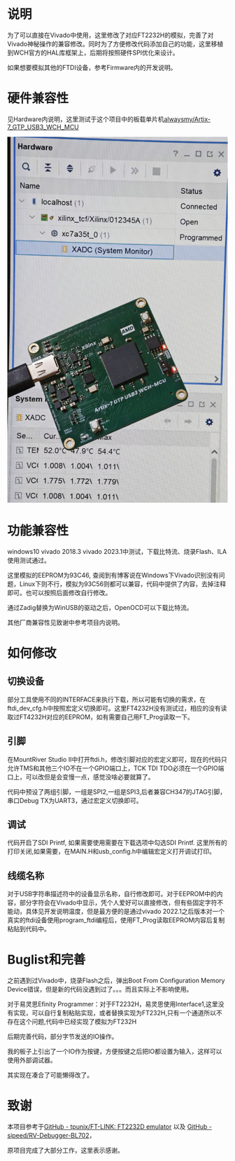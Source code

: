 # 说明

为了可以直接在Vivado中使用，这里修改了对应FT2232H的模拟，完善了对Vivado神秘操作的兼容修改。同时为了方便修改代码添加自己的功能，这里移植到WCH官方的HAL库框架上，后期将按照硬件SPI优化来设计。

如果想要模拟其他的FTDI设备，参考Firmware内的开发说明。

# 硬件兼容性

见Hardware内说明，这里测试于这个项目中的板载单片机[alwaysmy/Artix-7_GTP_USB3_WCH_MCU](https://github.com/alwaysmy/Artix-7_GTP_USB3_WCH_MCU)

![image-20251008003302689](./readme_att/image-20251008003302689.png)

# 功能兼容性

windows10 vivado 2018.3 vivado 2023.1中测试，下载比特流、烧录Flash、ILA使用测试通过。

这里模拟的EEPROM为93C46, 查阅到有博客说在Windows下Vivado识别没有问题，Linux下则不行，模拟为93C56则都可以兼容，代码中提供了内容，去掉注释即可。也可以按照后面修改自行修改。

通过Zadig替换为WinUSB的驱动之后，OpenOCD可以下载比特流。

其他厂商兼容性见致谢中参考项目内说明。

# 如何修改

## 切换设备

部分工具使用不同的INTERFACE来执行下载，所以可能有切换的需求，在ftdi_dev_cfg.h中按照宏定义切换即可。这里FT4232H没有测试过，相应的没有读取过FT4232H对应的EEPROM，如有需要自己用FT_Prog读取一下。

## 引脚

在MountRiver Studio II中打开ftdi.h，修改引脚对应的宏定义即可，现在的代码只允许TMS和其他三个IO不在一个GPIO端口上，TCK TDI TDO必须在一个GPIO端口上，可以改但是会变慢一点，感觉没啥必要就算了。

代码中预设了两组引脚，一组是SPI2,一组是SPI3,后者兼容CH347的JTAG引脚，串口Debug TX为UART3，通过宏定义切换即可。

## 调试

代码开启了SDI Printf, 如果需要使用需要在下载选项中勾选SDI Printf. 这里所有的打印关闭,如果需要，在MAIN.H和usb_config.h中编辑宏定义打开调试打印。

## 线缆名称

对于USB字符串描述符中的设备显示名称，自行修改即可。对于EEPROM中的内容，部分字符会在Vivado中显示，凭个人爱好可以直接修改，但有些固定字符不能动，具体见开发说明温度，但是最方便的是通过vivado 2022.1之后版本对一个真实的ftdi设备使用program_ftdi编程后，使用FT_Prog读取EEPROM内容后复制粘贴到代码中。

# Buglist和完善

之前遇到过Vivado中，烧录Flash之后，弹出Boot From Configuration Memory Device错误，但是新的代码没遇到过了。。。而且实际上不影响使用。

对于易灵思Efinity Programmer：对于FT2232H，易灵思使用Interface1,这里没有实现，可以自行复制粘贴实现，或者替换实现为FT232H,只有一个通道所以不存在这个问题,代码中已经实现了模拟为FT232H

后期完善代码，部分字节发送的IO操作。

我的板子上引出了一个IO作为按键，方便按键之后把IO都设置为输入，这样可以使用外部调试器。

其实现在凑合了可能懒得改了。

# 致谢

本项目参考于[GitHub - tpunix/FT-LINK: FT2232D emulator](https://github.com/tpunix/FT-LINK?tab=readme-ov-file) 以及 [GitHub - sipeed/RV-Debugger-BL702](https://github.com/sipeed/RV-Debugger-BL702)，

原项目完成了大部分工作，这里表示感谢。



